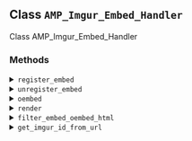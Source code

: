 ## Class `AMP_Imgur_Embed_Handler`

Class AMP_Imgur_Embed_Handler

### Methods
<details>
<summary><code>register_embed</code></summary>

```php
public register_embed()
```

Register embed.


</details>
<details>
<summary><code>unregister_embed</code></summary>

```php
public unregister_embed()
```

Unregister embed.


</details>
<details>
<summary><code>oembed</code></summary>

```php
public oembed( $matches, $attr, $url )
```

Oembed.


</details>
<details>
<summary><code>render</code></summary>

```php
public render( $args )
```

Render embed.


</details>
<details>
<summary><code>filter_embed_oembed_html</code></summary>

```php
public filter_embed_oembed_html( $return, $url, $attr )
```

Filter oEmbed HTML for Imgur to prepare it for AMP.


</details>
<details>
<summary><code>get_imgur_id_from_url</code></summary>

```php
protected get_imgur_id_from_url( $url )
```

Get Imgur ID from URL.


</details>
